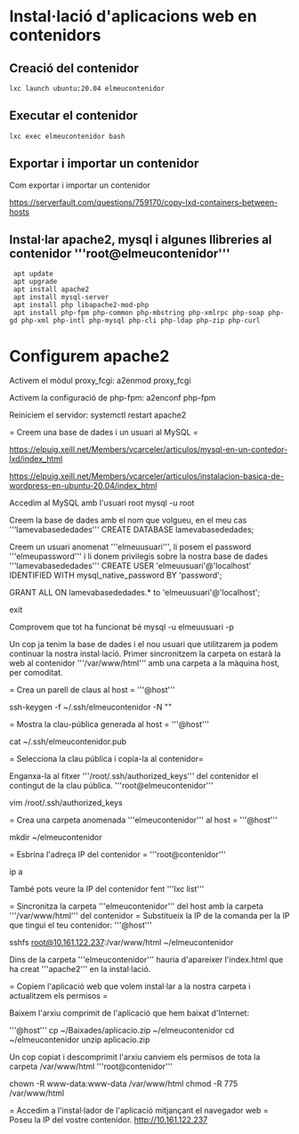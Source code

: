 # Instal·lació d'aplicacions web en contenidors
## Creació del contenidor
```console
lxc launch ubuntu:20.04 elmeucontenidor
```

## Executar el contenidor
```console
lxc exec elmeucontenidor bash
```

## Exportar i importar un contenidor
Com exportar i importar un contenidor

https://serverfault.com/questions/759170/copy-lxd-containers-between-hosts

## Instal·lar apache2, mysql i algunes llibreries al contenidor '''root@elmeucontenidor'''

```console
 apt update
 apt upgrade
 apt install apache2
 apt install mysql-server
 apt install php libapache2-mod-php
 apt install php-fpm php-common php-mbstring php-xmlrpc php-soap php-gd php-xml php-intl php-mysql php-cli php-ldap php-zip php-curl
```

# Configurem apache2

Activem el mòdul proxy_fcgi:
 a2enmod proxy_fcgi

Activem la configuració de php-fpm:
 a2enconf php-fpm

Reiniciem el servidor:
 systemctl restart apache2

= Creem una base de dades i un usuari al MySQL =

 https://elpuig.xeill.net/Members/vcarceler/articulos/mysql-en-un-contedor-lxd/index_html

 https://elpuig.xeill.net/Members/vcarceler/articulos/instalacion-basica-de-wordpress-en-ubuntu-20.04/index_html

Accedim al MySQL amb l'usuari root
 mysql -u root

Creem la base de dades amb el nom que volgueu, en el meu cas '''lamevabasededades'''
 CREATE DATABASE lamevabasededades;

Creem un usuari anomenat '''elmeuusuari''', li posem el password '''elmeupassword''' i li donem privilegis sobre la nostra base de dades '''lamevabasededades'''
 CREATE USER 'elmeuusuari'@'localhost' IDENTIFIED WITH mysql_native_password BY 'password';

 GRANT ALL ON lamevabasededades.* to 'elmeuusuari'@'localhost';

 exit

Comprovem que tot ha funcionat bé
 mysql -u elmeuusuari -p

Un cop ja tenim la base de dades i el nou usuari que utilitzarem ja podem continuar la nostra instal·lació. Primer sincronitzem la carpeta on estarà la web al contenidor '''/var/www/html''' amb una carpeta a la màquina host, per comoditat.

= Crea un parell de claus al host =
 '''@host'''

 ssh-keygen -f ~/.ssh/elmeucontenidor -N ""

= Mostra la clau-pública generada al host =
 '''@host'''

 cat ~/.ssh/elmeucontenidor.pub

= Selecciona la clau pública i copía-la al contenidor=

Enganxa-la al fitxer '''/root/.ssh/authorized_keys''' del contenidor el contingut de la clau pública.
 '''root@elmeucontenidor'''

 vim /root/.ssh/authorized_keys

= Crea una carpeta anomenada '''elmeucontenidor''' al host =
 '''@host'''

 mkdir ~/elmeucontenidor

= Esbrina l'adreça IP del contenidor =
 '''root@contenidor'''

 ip a

També pots veure la IP del contenidor fent '''lxc list'''

= Sincronitza la carpeta '''elmeucontenidor''' del host amb la carpeta '''/var/www/html''' del contenidor =
Substitueix la IP de la comanda per la IP que tingui el teu contenidor:
 '''@host'''

 sshfs root@10.161.122.237:/var/www/html ~/elmeucontenidor

Dins de la carpeta '''elmeucontenidor''' hauria d'apareixer l'index.html que ha creat '''apache2''' en la instal·lació.

= Copiem l'aplicació web que volem instal·lar a la nostra carpeta i actualitzem els permisos =

Baixem l'arxiu comprimit de l'aplicació que hem baixat d'Internet:

 '''@host'''
 cp ~/Baixades/aplicacio.zip ~/elmeucontenidor
 cd ~/elmeucontenidor
 unzip aplicacio.zip


Un cop copiat i descomprimit l'arxiu canviem els permisos de tota la carpeta /var/www/html
 '''root@contenidor'''

 chown -R www-data:www-data /var/www/html
 chmod -R 775 /var/www/html


= Accedim a l'instal·lador de l'aplicació mitjançant el navegador web =
Poseu la IP del vostre contenidor.
 http://10.161.122.237
